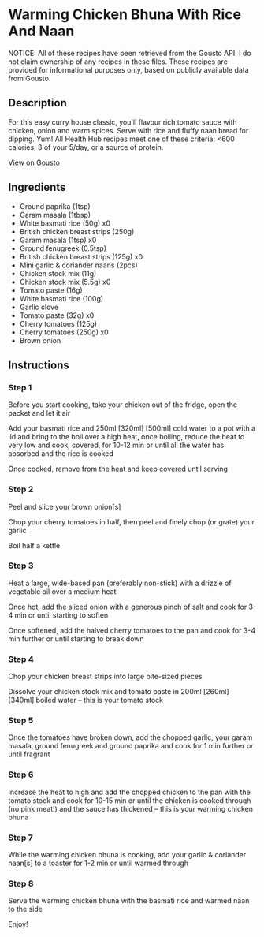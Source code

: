 # Warming Chicken Bhuna With Rice And Naan

NOTICE: All of these recipes have been retrieved from the Gousto API. I do not claim ownership of any recipes in these files. These recipes are provided for informational purposes only, based on publicly available data from Gousto.

## Description

For this easy curry house classic, you'll flavour rich tomato sauce with chicken, onion and warm spices. Serve with rice and fluffy naan bread for dipping. Yum! All Health Hub recipes meet one of these criteria: <600 calories, 3 of your 5/day, or a source of protein.

[View on Gousto](https://www.gousto.co.uk/recipes/cookbook/warming-chicken-bhuna-rice-naan)

## Ingredients

- Ground paprika (1tsp)
- Garam masala (1tbsp)
- White basmati rice (50g) x0
- British chicken breast strips (250g)
- Garam masala (1tsp) x0
- Ground fenugreek (0.5tsp)
- British chicken breast strips (125g) x0
- Mini garlic & coriander naans (2pcs)
- Chicken stock mix (11g)
- Chicken stock mix (5.5g) x0
- Tomato paste (16g)
- White basmati rice (100g)
- Garlic clove
- Tomato paste (32g) x0
- Cherry tomatoes (125g)
- Cherry tomatoes (250g) x0
- Brown onion

## Instructions


### Step 1

Before you start cooking, take your chicken out of the fridge, open the packet and let it air

Add your basmati rice and 250ml <span class="text-purple">[320ml]</span> <span class="text-danger">[500ml]</span> cold water to a pot with a lid and bring to the boil over a high heat, once boiling, reduce the heat to very low and cook, covered, for 10-12 min or until all the water has absorbed and the rice is cooked

Once cooked, remove from the heat and keep covered until serving


### Step 2

Peel and slice your brown onion[s]

Chop your cherry tomatoes in half, then peel and finely chop (or grate) your garlic

Boil half a kettle


### Step 3

Heat a large, wide-based pan (preferably non-stick) with a drizzle of vegetable oil over a medium heat

Once hot, add the sliced onion with a generous pinch of salt and cook for 3-4 min or until starting to soften

Once softened, add the halved cherry tomatoes to the pan and cook for 3-4 min further or until starting to break down


### Step 4

Chop your chicken breast strips into large bite-sized pieces

Dissolve your chicken stock mix and tomato paste in 200ml <span class="text-purple">[260ml]</span> <span class="text-danger">[340ml]</span> boiled water – this is your tomato stock


### Step 5

Once the tomatoes have broken down, add the chopped garlic, your garam masala, ground fenugreek and ground paprika and cook for 1 min further or until fragrant


### Step 6

Increase the heat to high and add the chopped chicken to the pan with the tomato stock and cook for 10-15 min or until the chicken is cooked through (no pink meat!) and the sauce has thickened – this is your warming chicken bhuna


### Step 7

While the warming chicken bhuna is cooking, add your garlic & coriander naan[s] to a toaster for 1-2 min or until warmed through

### Step 8

Serve the warming chicken bhuna with the basmati rice and warmed naan to the side

Enjoy!


